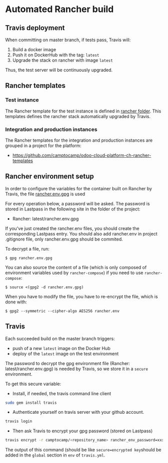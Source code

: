 # Automated Rancher build

## Travis deployment

When committing on master branch, if tests pass, Travis will:

1. Build a docker image
2. Push it on DockerHub with the tag: `latest`
3. Upgrade the stack on rancher with image `latest`

Thus, the test server will be continuously upgraded.

## Rancher templates

### Test instance

The Rancher template for the test instance is defined in [rancher folder](../rancher/latest).
This templates defines the rancher stack automatically upgraded by Travis.

### Integration and production instances

The Rancher templates for the integration and production instances are grouped in a project
for the platform:

* https://github.com/camptocamp/odoo-cloud-platform-ch-rancher-templates


## Rancher environment setup

In order to configure the variables for the container built on Rancher by
Travis, the file [rancher.env.gpg](../rancher/latest/rancher.env.gpg) is used

For every operation below, a password will be asked. The password is stored in Lastpass in the following site in the folder of the project:

* Rancher: latest/rancher.env.gpg

If you've just created the rancher.env files, you should create the corresponding Lastpass entry.
You should also add rancher.env in project .gitignore file, only rancher.env.gpg should be commited.

To decrypt a file, run:

```
$ gpg rancher.env.gpg
```

You can also source the content of a file (which is only composed of environment variables used by `rancher-compose`) if you need to use `rancher-compose`:

```
$ source <(gpg2 -d rancher.env.gpg)
```

When you have to modify the file, you have to re-encrypt the file, which is done with:

```
$ gpg2 --symmetric --cipher-algo AES256 rancher.env
```

## Travis

Each succeeded build on the master branch triggers:

* push of a new `latest` image on the Docker Hub
* deploy of the `latest` image on the test environment

The password to decrypt the gpg environment file (Rancher:
latest/rancher.env.gpg) is needed by Travis, so we store it in a `secure`
environment.

To get this secure variable:
 * Install, if needed, the travis command line client

 ```bash
 sudo gem install travis
 ```

 * Authenticate yourself on travis server with your github account.

 ```bash
 travis login
 ```

 * Then ask Travis to encrypt your gpg password (stored on Lastpass)

 ```bash
 travis encrypt -r camptocamp/<repository_name> rancher_env_password=xxxxxxx
 ```

The output of this command (should be like `secure=encrypted key`should be added in the `global` section in `env` of
`travis.yml`.
